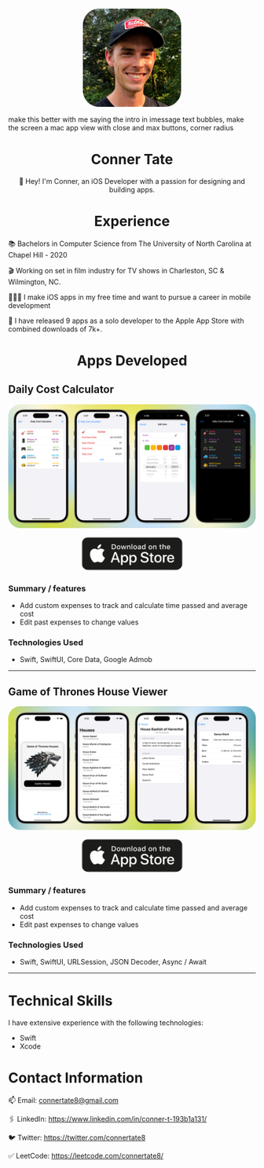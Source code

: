 <p align="center">
  <img src="profile_picture.png" width="200" height="200">
</p>

make this better with me saying the intro in imessage text bubbles, make the screen a mac app view with close and max buttons, corner radius

<h1 align="center">
Conner Tate
</h1>
<p align="center">
👋 Hey! I'm Conner, an iOS Developer with a passion for designing and building apps. 
</p>

<h1 align="center">
Experience
</h1>

📚 Bachelors in Computer Science from The University of North Carolina at Chapel Hill - 2020

🎬 Working on set in film industry for TV shows in Charleston, SC & Wilmington, NC.

👨🏻‍💻 I make iOS apps in my free time and want to pursue a career in mobile development

📱 I have released 9 apps as a solo developer to the Apple App Store with combined downloads of 7k+.


<h1 align="center">
Apps Developed
</h1>


## Daily Cost Calculator 

<p align="center">
  <img src="gradientTest.png" style="max-width: 100%; height: auto;">
</p>

<p align="center">
  <a href="https://apps.apple.com/us/app/daily-cost-calculator/id6443849658">
    <img src="appStoreLink.png" alt="Image" width="210" height="70" style="border-radius:20px;">
  </a>
</p>

### Summary / features
- Add custom expenses to track and calculate time passed and average cost
- Edit past expenses to change values

### Technologies Used
- Swift, SwiftUI, Core Data, Google Admob


***


## Game of Thrones House Viewer 

<p align="center">
  <img src="gotGradient.png" style="max-width: 100%; height: auto;">
</p>

<p align="center">
  <a href="https://github.com/connertate/Game-of-Thrones-Houses">
    <img src="appStoreLink.png" alt="Image" width="210" height="70" style="border-radius:20px;">
  </a>
</p>

### Summary / features
- Add custom expenses to track and calculate time passed and average cost
- Edit past expenses to change values

### Technologies Used
- Swift, SwiftUI, URLSession, JSON Decoder, Async / Await


***


# Technical Skills
I have extensive experience with the following technologies:
- Swift
- Xcode

# Contact Information
  
📫 Email: connertate8@gmail.com

🖇️ LinkedIn: https://www.linkedin.com/in/conner-t-193b1a131/

🐦 Twitter: https://twitter.com/connertate8

✅ LeetCode: https://leetcode.com/connertate8/
